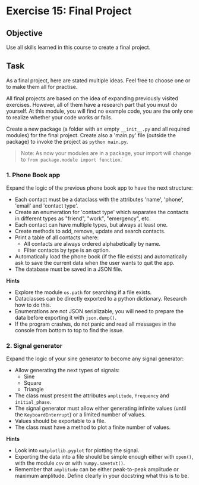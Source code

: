 # Exercise 15: Final Project

## Objective
Use all skills learned in this course to create a final project.

## Task
As a final project, here are stated multiple ideas.
Feel free to choose one or to make them all for practise.

All final projects are based on the idea of expanding previously visited exercises.
However, all of them have a research part that you must do yourself.
At this module, you will find no example code, you are the only one to realize whether your code works or fails.

Create a new package (a folder with an empty `__init__.py` and all required modules) for the final project.
Create also a 'main.py' file (outside the package) to invoke the project as `python main.py`.

> Note: As now your modules are in a package, your import will change to `from package.module import function`.`

### 1. **Phone Book app**

Expand the logic of the previous phone book app to have the next structure:
- Each contact must be a dataclass with the attributes 'name', 'phone', 'email' and 'contact type'.
- Create an enumeration for 'contact type' which separates the contacts in different types as "friend", "work", "emergency", etc.
- Each contact can have multiple types, but always at least one.
- Create methods to add, remove, update and search contacts.
- Print a table of all contacts where:
    - All contacts are always ordered alphabetically by name.
    - Filter contacts by type is an option.
- Automatically load the phone book (if the file exists) and automatically ask to save the current data when the user wants to quit the app.
- The database must be saved in a JSON file.

**Hints**

- Explore the module `os.path` for searching if a file exists.
- Dataclasses can be directly exported to a python dictionary. Research how to do this.
- Enumerations are not JSON serializable, you will need to prepare the data before exporting it with `json.dump()`.
- If the program crashes, do not panic and read all messages in the console from bottom to top to find the issue.

### 2. **Signal generator**

Expand the logic of your sine generator to become any signal generator:

- Allow generating the next types of signals:
    - Sine
    - Square
    - Triangle
- The class must present the attributes `amplitude`, `frequency` and `initial_phase`.
- The signal generator must allow either generating infinite values (until the `KeyboardInterrupt`) or a limited number of values.
- Values should be exportable to a file.
- The class must have a method to plot a finite number of values.

**Hints**

- Look into `matplotlib.pyplot` for plotting the signal.
- Exporting the data into a file should be simple enough either with `open()`, with the module `csv` or with `numpy.savetxt()`.
- Remember that `amplitude` can be either peak-to-peak amplitude or maximum amplitude. Define clearly in your docstring what this is to be.